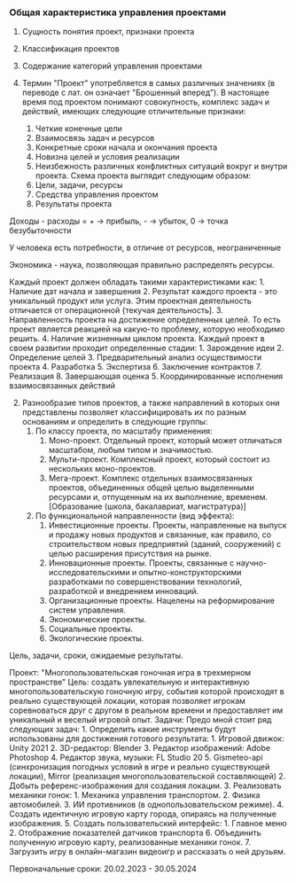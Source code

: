 ### Общая характеристика управления проектами
1. Сущность понятия проект, признаки проекта
2. Классификация проектов
3. Содержание категорий управления проектами

1. Термин "Проект" употребляется в самых различных значениях (в переводе с лат. он означает "Брошенный вперед"). В настоящее время под проектом понимают совокупность, комплекс задач и действий, имеющих следующие отличительные признаки:
	1. Четкие конечные цели
	2. Взаимосвязь задач и ресурсов
	3. Конкретные сроки начала и окончания проекта
	4. Новизна целей и условия реализации
	5. Неизбежность различных конфликтных ситуаций вокруг и внутри проекта.
Схема проекта выглядит следующим образом: 
	1. Цели, задачи, ресурсы
	2. Средства управления проектом
	3. Результаты проекта

Доходы - расходы = + -> прибыль, - -> убыток, 0 -> точка безубыточности

У человека есть потребности, в отличие от ресурсов, неограниченные

Экономика - наука, позволяющая правильно распределять ресурсы.

Каждый проект должен обладать такими характеристиками как:
	1. Наличие дат начала и завершения
	2. Результат каждого проекта - это уникальный продукт или услуга. Этим проектная деятельность отличается от операционной {текучая деятельность].
	3. Направленность проекта на достижение определенных целей. То есть проект является реакцией на какую-то проблему, которую необходимо решить.
	4. Наличие жизненным циклом проекта. Каждый проект в своем развитии проходит определенные стадии: 
		1. Зарождение идеи
		2. Определение целей
		3. Предварительный анализ осуществимости проекта
		4. Разработка
		5. Экспертиза
		6. Заключение контрактов
		7. Реализация
		8. Завершающая оценка
	5. Координированные исполнения взаимосвязанных действий

2. Разнообразие типов проектов, а также направлений в которых они представлены позволяет классифицировать их по разным основаниям и определить в следующие группы:
	1. По классу проекта, по масштабу применения:
		1. Моно-проект. Отдельный проект, который может отличаться масштабом, любым типом и значимостью.
		2. Мульти-проект. Комплексный проект, который состоит из нескольких моно-проектов. 
		3. Мега-проект. Комплекс отдельных взаимосвязанных проектов, объединенных общей целью выделенными ресурсами и, отпущенным на их выполнение, временем. [Образование (школа, бакалавриат, магистратура)]
	2. По функциональной направленности (вид эффекта):
		1. Инвестиционные проекты. Проекты, направленные на выпуск и продажу новых продуктов и связанные, как правило, со строительством новых предприятий (зданий, сооружений) с целью расширения присутствия на рынке.
		2. Инновационные проекты. Проекты, связанные с научно-исследовательскими и опытно-конструкторскими разработками по совершенствовании технологий, разработкой и внедрением инноваций.
		3. Организационные проекты. Нацелены на реформирование систем управления.
		4. Экономические проекты.
		5. Социальные проекты.
		6. Экологические проекты.

Цель, задачи, сроки, ожидаемые результаты.

Проект: "Многопользовательская гоночная игра в трехмерном пространстве"
Цель: создать увлекательную и интерактивную многопользовательскую гоночную игру, события которой происходят в реально существующей локации, которая позволяет игрокам соревноваться друг с другом в реальном времени и предоставляет им уникальный и веселый игровой опыт.
Задачи: 
Предо мной стоит ряд следующих задач:
	1. Определить какие инструменты будут использованы  для достижения готового результата:
		1. Игровой движок: Unity 2021
		2. 3D-редактор: Blender
		3. Редактор изображений: Adobe Photoshop
		4. Редактор звука, музыки: FL Studio 20
		5. Gismeteo-api (синхронизация погодных условий в игре и реально существующей локации), 
		   Mirror (реализация многопользовательской составляющей)
	2. Добыть референс-изображения для создания локации.
	3. Реализовать механики гонок:
		1. Механика управления транспортом.
		2. Физика автомобилей.
		3. ИИ противников (в однопользовательском режиме).
	4. Создать идентичную игровую карту города, опираясь на полученные изображения.
	5. Создать пользовательский интерфейс:
		1. Главное меню
		2. Отображение показателей датчиков транспорта
	 6. Объединить полученную игровую карту, реализованные механики гонок.
	 7. Загрузить игру в онлайн-магазин видеоигр и рассказать о ней друзьям.

Первоначальные сроки: 20.02.2023 - 30.05.2024